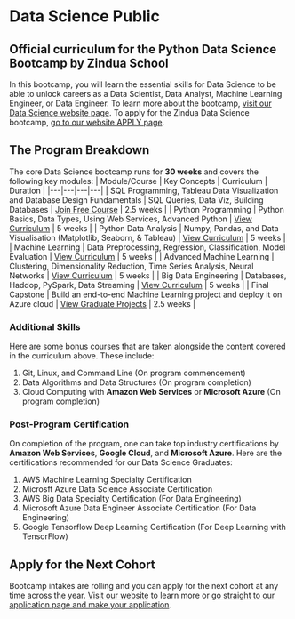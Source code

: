 # Data Science Public 
## Official curriculum for the Python Data Science Bootcamp by Zindua School
In this bootcamp, you will learn the essential skills for Data Science to be able to unlock careers as a Data Scientist, Data Analyst, Machine Learning Engineer, or Data Engineer. To learn more about the bootcamp, [visit our Data Science website page](https://zinduaschool.com/programs/data-science-bootcamp/). To apply for the Zindua Data Science bootcamp, [go to our website APPLY page](https://zinduaschool.com/apply).

## The Program Breakdown
The core Data Science bootcamp runs for **30 weeks** and covers the following key modules:
| Module/Course | Key Concepts | Curriculum | Duration |
|---|---|---|---|
| SQL Programming, Tableau Data Visualization and Database Design Fundamentals | SQL Queries, Data Viz, Building Databases | [Join Free Course](https://app.zinduaschool.com/free) | 2.5 weeks |
| Python Programming | Python Basics, Data Types, Using Web Services, Advanced Python | [View Curriculum](/01-python-programming) | 5 weeks |
| Python Data Analysis | Numpy, Pandas, and Data Visualisation (Matplotlib, Seaborn, & Tableau) | [View Curriculum](/02-python-data-analysis) | 5 weeks |
| Machine Learning | Data Preprocessing, Regression, Classification, Model Evaluation | [View Curriculum](/03-machine-learning) | 5 weeks |
| Advanced Machine Learning | Clustering, Dimensionality Reduction, Time Series Analysis, Neural Networks | [View Curriculum](/04-advanced-machine-learning) | 5 weeks |
| Big Data Engineering | Databases, Haddop, PySpark, Data Streaming | [View Curriculum](/05-big-data-engineering) | 5 weeks |
| Final Capstone | Build an end-to-end Machine Learning project and deploy it on Azure cloud | [View Graduate Projects](https://zinduaschool.com/projects) | 2.5 weeks |
### Additional Skills
Here are some bonus courses that are taken alongside the content covered in the curriculum above. These include:
1. Git, Linux, and Command Line (On program commencement)
2. Data Algorithms and Data Structures (On program completion)
2. Cloud Computing with **Amazon Web Services** or **Microsoft Azure** (On program completion)
### Post-Program Certification
On completion of the program, one can take top industry certifications by **Amazon Web Services**, **Google Cloud**, and **Microsoft Azure**. Here are the certifications recommended for our Data Science Graduates:
1. AWS Machine Learning Specialty Certification
2. Microsft Azure Data Science Associate Certification
3. AWS Big Data Specialty Certification (For Data Engineering)
4. Microsoft Azure Data Engineer Associate Certification (For Data Engineering)
5. Google Tensorflow Deep Learning Certification (For Deep Learning with TensorFlow)

## Apply for the Next Cohort
Bootcamp intakes are rolling and you can apply for the next cohort at any time across the year. [Visit our website](https://zinduaschool.com) to learn more or [go straight to our application page and make your application](https://zinduaschool.com/apply).
